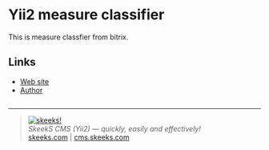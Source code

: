 Yii2 measure classifier
===================================

This is measure classfier from bitrix.

Links
------
* [Web site](https://cms.skeeks.com)
* [Author](https://skeeks.com)


```php


```
___

> [![skeeks!](https://skeeks.com/img/logo/logo-no-title-80px.png)](https://skeeks.com)  
<i>SkeekS CMS (Yii2) — quickly, easily and effectively!</i>  
[skeeks.com](https://skeeks.com) | [cms.skeeks.com](https://cms.skeeks.com)



